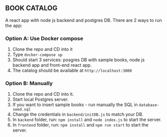 ## BOOK CATALOG

A react app with node js backend and postgres DB.
There are 2 ways to run the app:

### Option A: Use Docker compose 
 1. Clone the repo and CD into it
 2. Type `docker-compose up`
 3. Should start 3 services: posgres DB with sample books, node js backend app and front-end react app.
 4. The catalog should be available at `http://localhost:3000`

### Option B: Manually
 1. Clone the repo and CD into it.
 2. Start local Postgres server.
 3. If you want to insert sample books - run manually the SQL in `database-seed.sql`
 4. Change the credentials in `backend/initDB.js` to match your DB.
 5. In `backend` folder, run: 
 `npm install` and `node index.js` to start the server.
 6. In `frontend` folder, run: 
 `npm install` and `npm run start` to start the server.
 

